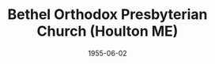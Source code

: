 ---
date: &id001 1955-06-02
end_date: null
location:
  address: null
  city: Houlton
  state: ME
minister:
- end: 1959-01-01
  name: C. Herbert Oliver
  start: 1955-06-02
  type: Pastor
- end: 1963-01-01
  name: Ronald Jenkins
  start: 1961-01-01
  type: Pastor
- end: 1973-01-01
  name: Charles Stanton
  start: 1967-01-01
  type: Pastor
- end: 1977-01-01
  name: Lewis Ruff
  start: 1974-01-01
  type: Pastor
- end: 1982-09-20
  name: William Moreau
  start: 1977-01-01
  type: Pastor
ministers:
- C. Herbert Oliver
- Ronald Jenkins
- Charles Stanton
- Lewis Ruff
- William Moreau
name: Bethel Orthodox Presbyterian Church
names: null
origination_date: *id001
raw_data: "ME\tHoulton\n\nBethel Orthodox Presbyterian Church  (June 2, 1955-September\
  \ 20, 1982)\n\nPastors: C. Herbert Oliver, 1955-59\nRonald Jenkins, 1961-63\nCharles\
  \ Stanton (Supply), 1963-67\nCharles Stanton, 1967-73\nLewis Ruff, 1974-77\nWilliam\
  \ Moreau, 1977-82\n"
received_from: null
states:
- ME
status:
  active: false
  end_date: 1982-09-20
  reason: null
  received_from: null
  withdrawal_to: null
title: Bethel Orthodox Presbyterian Church (Houlton ME)
year_established:
- 1955

---